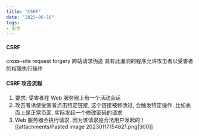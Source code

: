 ```yaml
---
title: "CSRF"
date: "2023-06-16"
tags:
- 安全
---
```


#### CSRF
cross-site request forgery 跨站请求伪造
具有此漏洞的程序允许攻击者以受害者的权限执行操作

#### CSRF 攻击流程
1. 要求: 受害者在 Web 服务器上有一个活动会话
2. 攻击者诱使受害者点击特定链接, 这个链接被修改过, 会触发特定操作. 比如表面上是正常页面, 实际发起一个修改密码的请求
3. Web 服务器会执行请求, 因为该请求是合法用户发起的
![[attachments/Pasted image 20230117154621.png|300]]


